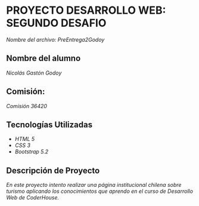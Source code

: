 # PROYECTO DESARROLLO WEB: SEGUNDO DESAFIO
*Nombre del archivo: PreEntrega2Godoy*

## Nombre del alumno
*Nicolás Gastón Godoy*

## Comisión: 
*Comisión 36420*

## Tecnologías Utilizadas
- *HTML 5*
- *CSS 3*
- *Bootstrap 5.2*

## Descripción de Proyecto
*En este proyecto intento realizar una página institucional chilena sobre turismo aplicando
los conocimientos que aprendo en el curso de _Desarrollo Web_ de CoderHouse.*